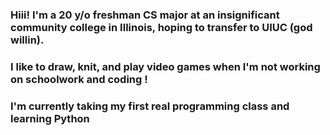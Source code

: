 ### Hiii! I'm a 20 y/o freshman CS major at an insignificant community college in Illinois, hoping to transfer to UIUC (god willin).
### I like to draw, knit, and play video games when I'm not working on schoolwork and coding !
### I'm currently taking my first real programming class and learning Python

<!--
**rpg895/rpg895** is a ✨ _special_ ✨ repository because its `README.md` (this file) appears on your GitHub profile.

Here are some ideas to get you started:

- 🔭 I’m currently working on ...
- 🌱 I’m currently learning ...
- 👯 I’m looking to collaborate on ...
- 🤔 I’m looking for help with ...
- 💬 Ask me about ...
- 📫 How to reach me: ...
- 😄 Pronouns: ...
- ⚡ Fun fact: ...
-->

